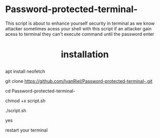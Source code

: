# Password-protected-terminal-
</i>This script is about to enhance yourself security in terminal as we know attacker sometimes acess your shell with this script if an attacker gain acess to terminal they can't execute command until the password enter</i>


<b><h1><p align="center">installation</p></h1></b>



apt install neofetch


git clone https://github.com/IvanRiel/Password-protected-terminal-.git


cd Password-protected-terminal-

chmod +x script.sh

./script.sh

yes

restart your terminal
